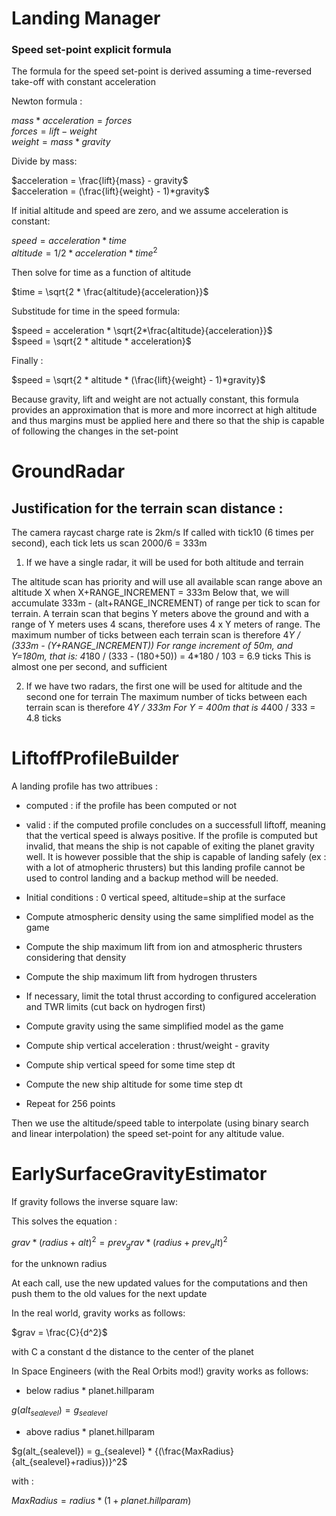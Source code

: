 # Landing Manager


### Speed set-point explicit formula
The formula for the speed set-point is derived assuming a time-reversed take-off with constant acceleration

Newton formula : 

$mass * acceleration = forces$\
$forces = lift - weight$\
$weight = mass * gravity$

Divide by mass:

$acceleration = \frac{lift}{mass} - gravity$\
$acceleration = (\frac{lift}{weight} - 1)*gravity$

If initial altitude and speed are zero, and we assume acceleration is constant:

$speed = acceleration * time$\
$altitude = 1/2 * acceleration * time^2$

Then solve for time as a function of altitude

$time = \sqrt{2 * \frac{altitude}{acceleration}}$
		
Substitude for time in the speed formula:

$speed = acceleration * \sqrt{2*\frac{altitude}{acceleration}}$\
$speed = \sqrt{2 * altitude * acceleration}$

Finally :

$speed = \sqrt{2 * altitude * (\frac{lift}{weight} - 1)*gravity}$

Because gravity, lift and weight are not actually constant, this formula provides an approximation
that is more and more incorrect at high altitude and thus margins must be applied here and there so
that the ship is capable of following the changes in the set-point

# GroundRadar

## Justification for the terrain scan distance :

The camera raycast charge rate is 2km/s
If called with tick10 (6 times per second), each tick lets us scan 2000/6 = 333m

1) If we have a single radar, it will be used for both altitude and terrain
	
The altitude scan has priority and will use all available scan range above an altitude X when X+RANGE_INCREMENT = 333m
Below that, we will accumulate 333m - (alt+RANGE_INCREMENT) of range per tick to scan for terrain.
A terrain scan that begins Y meters above the ground and with a range of Y meters uses 4 scans, therefore uses 4 x Y meters of range.
The maximum number of ticks between each terrain scan is therefore  4*Y / (333m - (Y+RANGE_INCREMENT))
For range increment of 50m, and Y=180m, that is:
4*180 / (333 - (180+50)) = 4*180 / 103 = 6.9 ticks
This is almost one per second, and sufficient


2) If we have two radars, the first one will be used for altitude and the second one for terrain
The maximum number of ticks between each terrain scan is therefore  4*Y / 333m
For Y = 400m that is 4*400 / 333 = 4.8 ticks

# LiftoffProfileBuilder

A landing profile has two attribues :
- computed : if the profile has been computed or not
- valid    : if the computed profile concludes on a successfull liftoff, meaning that the vertical
speed is always positive. If the profile is computed but invalid, that means the ship is not capable
of exiting the planet gravity well. It is however possible that the ship is capable of landing safely
(ex : with a lot of atmopheric thrusters) but this landing profile cannot be used to control landing
and a backup method will be needed.

- Initial conditions : 0 vertical speed, altitude=ship at the surface
- Compute atmospheric density using the same simplified model as the game
- Compute the ship maximum lift from ion and atmospheric thrusters considering that density
- Compute the ship maximum lift from hydrogen thrusters
- If necessary, limit the total thrust according to configured acceleration and TWR limits (cut back on hydrogen first)
- Compute gravity using the same simplified model as the game
- Compute ship vertical acceleration : thrust/weight - gravity
- Compute ship vertical speed for some time step dt
- Compute the new ship altitude for some time step dt
- Repeat for 256 points

Then we use the altitude/speed table to interpolate (using binary search and linear interpolation) the speed set-point for any altitude value.




# EarlySurfaceGravityEstimator

If gravity follows the inverse square law:

This solves the equation :

$grav * (radius+alt)^2 = prev_grav * (radius+prev_alt)^2$

for the unknown radius

At each call, use the new updated values for the computations
and then push them to the old values for the next update

In the real world, gravity works as follows:

$grav = \frac{C}{d^2}$

with C a constant
d the distance to the center of the planet

In Space Engineers (with the Real Orbits mod!) gravity works as follows:
- below radius * planet.hillparam

$g(alt_{sealevel}) = g_{sealevel}$

- above radius * planet.hillparam

$g(alt_{sealevel}) = g_{sealevel}  * {(\frac{MaxRadius}{alt_{sealevel}+radius})}^2$

with :

$MaxRadius = radius  * (1  +  planet.hillparam)$

